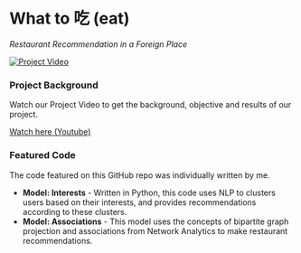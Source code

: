 # What to 吃 (eat)
*Restaurant Recommendation in a Foreign Place*

[![Project Video](https://i.ibb.co/B42SPLV/Slide1.jpg)](https://youtu.be/g76EzaE5uwc)

### Project Background
Watch our Project Video to get the background, objective and results of our project.

[Watch here (Youtube)](https://youtu.be/g76EzaE5uwc)

### Featured Code
The code featured on this GitHub repo was individually written by me.

* **Model: Interests** - Written in Python, this code uses NLP to clusters users based on their interests, and provides recommendations according to these clusters.
* **Model: Associations** - This model uses the concepts of bipartite graph projection and associations from Network Analytics to make restaurant recommendations.

